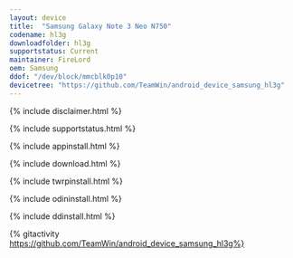 ```yaml
---
layout: device
title:  "Samsung Galaxy Note 3 Neo N750"
codename: hl3g
downloadfolder: hl3g
supportstatus: Current
maintainer: FireLord
oem: Samsung
ddof: "/dev/block/mmcblk0p10"
devicetree: "https://github.com/TeamWin/android_device_samsung_hl3g"
---
```


{% include disclaimer.html %}

{% include supportstatus.html %}

{% include appinstall.html %}

{% include download.html %}

{% include twrpinstall.html %}

{% include odininstall.html %}

{% include ddinstall.html %}

{% gitactivity  https://github.com/TeamWin/android_device_samsung_hl3g%}
